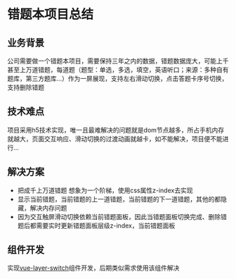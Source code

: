 # 错题本项目总结

## 业务背景
公司需要做一个错题本项目，需要保持三年之内的数据，错题数据庞大，可能上千甚至上万道错题，每道题（题型：单选，多选，填空，英语听口；来源：多种自有题库，第三方题库...）作为一屏展现，支持左右滑动切换，点击答题卡序号切换，支持删除错题

## 技术难点
项目采用h5技术实现，唯一且最难解决的问题就是dom节点越多，所占手机内存就越大，页面交互响应、滑动切换的过渡动画就越卡，如不能解决，项目便不能进行...

## 解决方案
- 把成千上万道错题 想象为一个阶梯，使用css属性z-index去实现
- 显示当前错题，当前错题的上一道错题，当前错题的下一道错题，其他的都隐藏，解决内存问题
- 因为交互触屏滑动切换依赖当前错题面板，因此当错题面板切换完成、删除错题后都需要实时更新错题面板层级z-index，当前错题面板

## 组件开发
实现[vue-layer-switch](https://www.npmjs.com/package/vue-layer-switch)组件开发，后期类似需求使用该组件解决